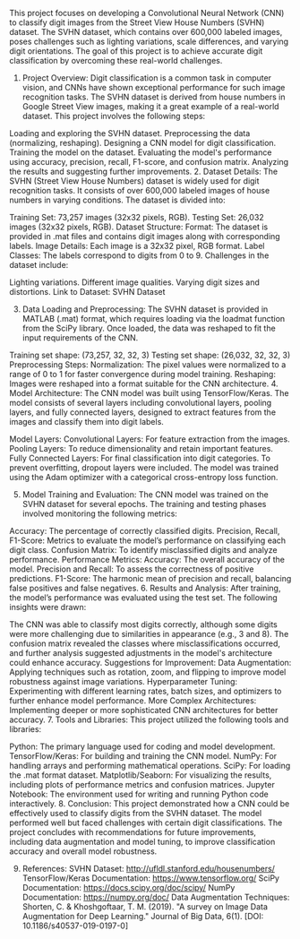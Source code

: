 This project focuses on developing a Convolutional Neural Network (CNN) to classify digit images from the Street View House Numbers (SVHN) dataset. The SVHN dataset, which contains over 600,000 labeled images, poses challenges such as lighting variations, scale differences, and varying digit orientations. The goal of this project is to achieve accurate digit classification by overcoming these real-world challenges.

1. Project Overview:
Digit classification is a common task in computer vision, and CNNs have shown exceptional performance for such image recognition tasks. The SVHN dataset is derived from house numbers in Google Street View images, making it a great example of a real-world dataset. This project involves the following steps:

Loading and exploring the SVHN dataset.
Preprocessing the data (normalizing, reshaping).
Designing a CNN model for digit classification.
Training the model on the dataset.
Evaluating the model's performance using accuracy, precision, recall, F1-score, and confusion matrix.
Analyzing the results and suggesting further improvements.
2. Dataset Details:
The SVHN (Street View House Numbers) dataset is widely used for digit recognition tasks. It consists of over 600,000 labeled images of house numbers in varying conditions. The dataset is divided into:

Training Set: 73,257 images (32x32 pixels, RGB).
Testing Set: 26,032 images (32x32 pixels, RGB).
Dataset Structure:
Format: The dataset is provided in .mat files and contains digit images along with corresponding labels.
Image Details: Each image is a 32x32 pixel, RGB format.
Label Classes: The labels correspond to digits from 0 to 9.
Challenges in the dataset include:

Lighting variations.
Different image qualities.
Varying digit sizes and distortions.
Link to Dataset: SVHN Dataset

3. Data Loading and Preprocessing:
The SVHN dataset is provided in MATLAB (.mat) format, which requires loading via the loadmat function from the SciPy library. Once loaded, the data was reshaped to fit the input requirements of the CNN.

Training set shape: (73,257, 32, 32, 3)
Testing set shape: (26,032, 32, 32, 3)
Preprocessing Steps:
Normalization: The pixel values were normalized to a range of 0 to 1 for faster convergence during model training.
Reshaping: Images were reshaped into a format suitable for the CNN architecture.
4. Model Architecture:
The CNN model was built using TensorFlow/Keras. The model consists of several layers including convolutional layers, pooling layers, and fully connected layers, designed to extract features from the images and classify them into digit labels.

Model Layers:
Convolutional Layers: For feature extraction from the images.
Pooling Layers: To reduce dimensionality and retain important features.
Fully Connected Layers: For final classification into digit categories.
To prevent overfitting, dropout layers were included. The model was trained using the Adam optimizer with a categorical cross-entropy loss function.

5. Model Training and Evaluation:
The CNN model was trained on the SVHN dataset for several epochs. The training and testing phases involved monitoring the following metrics:

Accuracy: The percentage of correctly classified digits.
Precision, Recall, F1-Score: Metrics to evaluate the model’s performance on classifying each digit class.
Confusion Matrix: To identify misclassified digits and analyze performance.
Performance Metrics:
Accuracy: The overall accuracy of the model.
Precision and Recall: To assess the correctness of positive predictions.
F1-Score: The harmonic mean of precision and recall, balancing false positives and false negatives.
6. Results and Analysis:
After training, the model’s performance was evaluated using the test set. The following insights were drawn:

The CNN was able to classify most digits correctly, although some digits were more challenging due to similarities in appearance (e.g., 3 and 8).
The confusion matrix revealed the classes where misclassifications occurred, and further analysis suggested adjustments in the model's architecture could enhance accuracy.
Suggestions for Improvement:
Data Augmentation: Applying techniques such as rotation, zoom, and flipping to improve model robustness against image variations.
Hyperparameter Tuning: Experimenting with different learning rates, batch sizes, and optimizers to further enhance model performance.
More Complex Architectures: Implementing deeper or more sophisticated CNN architectures for better accuracy.
7. Tools and Libraries:
This project utilized the following tools and libraries:

Python: The primary language used for coding and model development.
TensorFlow/Keras: For building and training the CNN model.
NumPy: For handling arrays and performing mathematical operations.
SciPy: For loading the .mat format dataset.
Matplotlib/Seaborn: For visualizing the results, including plots of performance metrics and confusion matrices.
Jupyter Notebook: The environment used for writing and running Python code interactively.
8. Conclusion:
This project demonstrated how a CNN could be effectively used to classify digits from the SVHN dataset. The model performed well but faced challenges with certain digit classifications. The project concludes with recommendations for future improvements, including data augmentation and model tuning, to improve classification accuracy and overall model robustness.

9. References:
SVHN Dataset: http://ufldl.stanford.edu/housenumbers/
TensorFlow/Keras Documentation: https://www.tensorflow.org/
SciPy Documentation: https://docs.scipy.org/doc/scipy/
NumPy Documentation: https://numpy.org/doc/
Data Augmentation Techniques: Shorten, C. & Khoshgoftaar, T. M. (2019). "A survey on Image Data Augmentation for Deep Learning." Journal of Big Data, 6(1). [DOI: 10.1186/s40537-019-0197-0]
